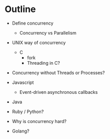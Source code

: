 # Outline

- Define concurrency
  - Concurrency vs Parallelism
- UNIX way of concurrency
  - C
    - fork
    - Threading in C?
- Concurrency without Threads or Processes?
- Javascript
  - Event-driven asynchronous callbacks
- Java
- Ruby / Python?

- Why is concurrency hard?

- Golang?
